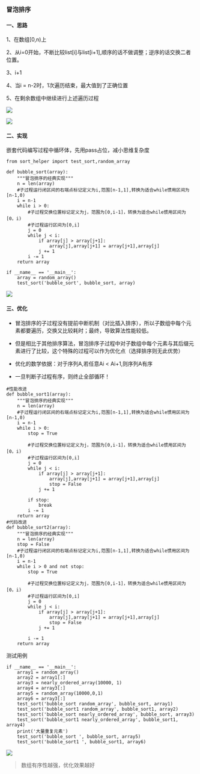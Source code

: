 ### 冒泡排序
#### 一、思路

1、在数组[0,n)上

2、从i=0开始，不断比较list[i]与list[i+1],顺序的话不做调整；逆序的话交换二者位置。

3、i+1

4、当i = n-2时，1次遍历结束，最大值到了正确位置

5、在剩余数组中继续进行上述遍历过程

![](http://image-store1.oss-cn-hangzhou.aliyuncs.com/18-10-7/98925458.jpg)

![](http://image-store1.oss-cn-hangzhou.aliyuncs.com/18-10-7/80406887.jpg)


#### 二、实现
嵌套代码编写过程中循环体，先用pass占位，减小思维复杂度
```
from sort_helper import test_sort,random_array

def bubble_sort(array):
	"""冒泡排序的经典实现"""
	n = len(array)
	#子过程运行闭区间的右端点标记定义为i,范围[n-1,1],转换为适合while惯用区间为[n-1,0)
	i = n-1
	while i > 0:
		#子过程交换位置标记定义为j，范围为[0,i-1]，转换为适合while惯用区间为[0，i)
		#子过程运行区间为[0,i]
		j = 0
		while j < i:
			if array[j] > array[j+1]:
				array[j],array[j+1] = array[j+1],array[j]
			j += 1
		i -= 1
	return array

if __name__ == '__main__':
	array = random_array()
	test_sort('bubble_sort', bubble_sort, array)

```
![](http://image-store1.oss-cn-hangzhou.aliyuncs.com/18-10-7/32312988.jpg)

#### 三、优化

+ 冒泡排序的子过程没有提前中断机制（对比插入排序），所以子数组中每个元素都要遍历，交换又比较耗时；最终，导致算法性能较低。

+ 但是相比于其他排序算法，冒泡排序子过程中对子数组中每个元素与其后缀元素进行了比较，这个特殊的过程可以作为优化点（选择排序则无此优势）
+ 优化的数学依据：对于序列A,若任意Ai < Ai+1,则序列A有序
+ 一旦判断子过程有序，则终止全部循环！

```
#性能改进
def bubble_sort1(array):
	"""冒泡排序的经典实现"""
	n = len(array)
	#子过程运行闭区间的右端点标记定义为i,范围[n-1,1],转换为适合while惯用区间为[n-1,0)
	i = n-1
	while i > 0:
		stop = True

		#子过程交换位置标记定义为j，范围为[0,i-1]，转换为适合while惯用区间为[0，i)
		#子过程运行区间为[0,i]
		j = 0
		while j < i:
			if array[j] > array[j+1]:
				array[j],array[j+1] = array[j+1],array[j]
				stop = False
			j += 1

		if stop:
			break
		i -= 1
	return array
#代码改进
def bubble_sort2(array):
	"""冒泡排序的经典实现"""
	n = len(array)
	stop = False
	#子过程运行闭区间的右端点标记定义为i,范围[n-1,1],转换为适合while惯用区间为[n-1,0)
	i = n-1
	while i > 0 and not stop:
		stop = True

		#子过程交换位置标记定义为j，范围为[0,i-1]，转换为适合while惯用区间为[0，i)
		#子过程运行区间为[0,i]
		j = 0
		while j < i:
			if array[j] > array[j+1]:
				array[j],array[j+1] = array[j+1],array[j]
				stop = False
			j += 1

		i -= 1
	return array
```

测试用例
```
if __name__ == '__main__':
	array1 = random_array()
	array2 = array1[:]
	array3 = nearly_ordered_array(10000, 1)
	array4 = array3[:]
	array5 = random_array(10000,0,1)
	array6 = array3[:]
	test_sort('bubble_sort random_array', bubble_sort, array1)
	test_sort('bubble_sort1 random_array', bubble_sort1, array2)
	test_sort('bubble_sort nearly_ordered_array', bubble_sort, array3)
	test_sort('bubble_sort1 nearly_ordered_array', bubble_sort1, array4)
	print('大量重复元素')
	test_sort('bubble_sort ', bubble_sort, array5)
	test_sort('bubble_sort1 ', bubble_sort1, array6)
```
![](http://image-store1.oss-cn-hangzhou.aliyuncs.com/18-10-7/92110157.jpg)

> 数组有序性越强，优化效果越好

